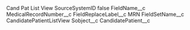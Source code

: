 <?xml version="1.0" encoding="UTF-8"?>
<CustomMetadata xmlns="http://soap.sforce.com/2006/04/metadata" xmlns:xsi="http://www.w3.org/2001/XMLSchema-instance" xmlns:xsd="http://www.w3.org/2001/XMLSchema">
    <label>Cand Pat List View SourceSystemID</label>
    <protected>false</protected>
    <values>
        <field>FieldName__c</field>
        <value xsi:type="xsd:string">MedicalRecordNumber__c</value>
    </values>
    <values>
        <field>FieldReplaceLabel__c</field>
        <value xsi:type="xsd:string">MRN</value>
    </values>
    <values>
        <field>FieldSetName__c</field>
        <value xsi:type="xsd:string">CandidatePatientListView</value>
    </values>
    <values>
        <field>Sobject__c</field>
        <value xsi:type="xsd:string">CandidatePatient__c</value>
    </values>
</CustomMetadata>
